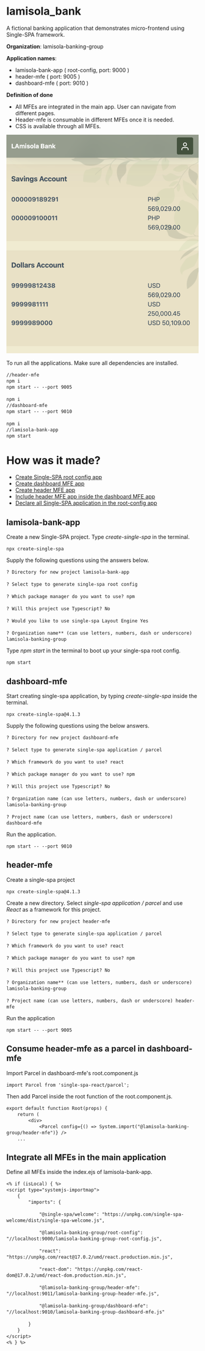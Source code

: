 # lamisola_bank

A fictional banking application that demonstrates micro-frontend using Single-SPA framework.

**Organization**: 
	lamisola-banking-group

**Application names**:

- lamisola-bank-app ( root-config, port: 9000 )
- header-mfe ( port:  9005 )
- dashboard-mfe ( port: 9010 )

**Definition of done**

- All MFEs are integrated in the main app. User can navigate from different pages.
- Header-mfe is consumable in different MFEs once it is needed.
- CSS is available through all MFEs.

![Single-SPA Application](lamisola_bank.png)

To run all the applications. Make sure all dependencies are installed.

```
//header-mfe
npm i
npm start -- --port 9005

npm i
//dashboard-mfe
npm start -- --port 9010

npm i
//lamisola-bank-app
npm start
```

# How was it made?

- [Create Single-SPA root config app](https://github.com/LarryAmisola/lamisola_bank_app#lamisola-bank-app)
- [Create dashboard MFE app](https://github.com/LarryAmisola/lamisola_bank_app#dashboard-mfe)
- [Create header MFE app ](https://github.com/LarryAmisola/lamisola_bank_app#header-mfe)
- [Include header MFE app inside the dashboard MFE app ](https://github.com/LarryAmisola/lamisola_bank_app#consume-header-mfe-as-a-parcel-in-dashboard-mfe)
- [Declare all Single-SPA application in the root-config app](https://github.com/LarryAmisola/lamisola_bank_app#integrate-all-mfes-in-the-main-application)

## lamisola-bank-app

Create a new Single-SPA project. Type *create-single-spa* in the terminal.

```
npx create-single-spa
```

Supply the following questions using the answers below. 

```
? Directory for new project lamisola-bank-app

? Select type to generate single-spa root config

? Which package manager do you want to use? npm

? Will this project use Typescript? No

? Would you like to use single-spa Layout Engine Yes

? Organization name** (can use letters, numbers, dash or underscore) lamisola-banking-group
```

Type *npm start* in the terminal to boot up your single-spa root config.

```
npm start
```

## dashboard-mfe

Start creating single-spa application, by typing *create-single-spa* inside the terminal.

```
npx create-single-spa@4.1.3
```

Supply the following questions using the below answers.

```
? Directory for new project dashboard-mfe

? Select type to generate single-spa application / parcel

? Which framework do you want to use? react

? Which package manager do you want to use? npm

? Will this project use Typescript? No

? Organization name (can use letters, numbers, dash or underscore) lamisola-banking-group

? Project name (can use letters, numbers, dash or underscore) dashboard-mfe
```

Run the application.

```
npm start -- --port 9010
```

## header-mfe

Create a single-spa project

```
npx create-single-spa@4.1.3
```

Create a new directory. Select *single-spa application / parcel* and use *React* as a framework for this project.

```
? Directory for new project header-mfe

? Select type to generate single-spa application / parcel

? Which framework do you want to use? react

? Which package manager do you want to use? npm

? Will this project use Typescript? No

? Organization name** (can use letters, numbers, dash or underscore) lamisola-banking-group

? Project name (can use letters, numbers, dash or underscore) header-mfe
```

Run the application

```
npm start -- --port 9005
```

## Consume header-mfe as a parcel in dashboard-mfe

Import Parcel in dashboard-mfe's root.component.js

```
import Parcel from 'single-spa-react/parcel';
```

Then add Parcel inside the root function of the root.component.js.

```
export default function Root(props) {
	return (
		<div>
			<Parcel config={() => System.import("@lamisola-banking-group/header-mfe")} />
	...
```

## Integrate all MFEs in the main application

Define all MFEs inside the index.ejs of lamisola-bank-app.

```
<% if (isLocal) { %>
<script type="systemjs-importmap">
	{
		"imports": {

			"@single-spa/welcome": "https://unpkg.com/single-spa-welcome/dist/single-spa-welcome.js",

			"@lamisola-banking-group/root-config": "//localhost:9000/lamisola-banking-group-root-config.js",

			"react": "https://unpkg.com/react@17.0.2/umd/react.production.min.js",

			"react-dom": "https://unpkg.com/react-dom@17.0.2/umd/react-dom.production.min.js",

			"@lamisola-banking-group/header-mfe": "//localhost:9011/lamisola-banking-group-header-mfe.js",

			"@lamisola-banking-group/dashboard-mfe": "//localhost:9010/lamisola-banking-group-dashboard-mfe.js"

		}
	}
</script>
<% } %>
```